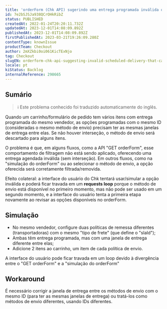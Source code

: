 ```yaml
---
title: 'orderForm (Chk API) sugerindo uma entrega programada inválida que não pode ser usada'
id: 7e2bSJSJa938QCrOHkRibZ
status: PUBLISHED
createdAt: 2022-01-24T20:20:11.732Z
updatedAt: 2023-12-01T14:08:09.892Z
publishedAt: 2023-12-01T14:08:09.892Z
firstPublishedAt: 2023-03-21T19:26:09.280Z
contentType: knownIssue
productTeam: Checkout
author: 2mXZkbi0oi061KicTExNjo
tag: Checkout
slugEN: orderform-chk-api-suggesting-invalid-scheduled-delivery-that-cant-be-used
locale: pt
kiStatus: Backlog
internalReference: 298665
---
```


## Sumário

>ℹ️ Este problema conhecido foi traduzido automaticamente do inglês.


Quando um carrinho/formulário de pedido tem vários itens com entrega programada do mesmo vendedor, as opções programadas com o mesmo ID (consideradas o mesmo método de envio) precisam ter as mesmas janelas de entrega entre elas. Se não houver interseção, o método de envio será descartado para alguns itens.

O problema é que, em alguns fluxos, como a API "GET orderForm", esse comportamento de filtragem não está sendo aplicado, oferecendo uma entrega agendada inválida (sem interseção). Em outros fluxos, como na "simulação do orderForm" ou ao selecionar o método de envio, a opção oferecida será corretamente filtrada/removida.

Efeito colateral: a interface do usuário do Chk tentará usar/simular a opção inválida e poderá ficar travada em um **requests loop** porque o método de envio está disponível no primeiro momento, mas não pode ser usado em um segundo momento, e a interface do usuário tenta a primeira etapa novamente ao revisar as opções disponíveis no orderForm.

## Simulação



- No mesmo vendedor, configure duas políticas de remessa diferentes (transportadoras) com o mesmo "tipo de frete" (que define o "slaId");
- Ambas têm entrega programada, mas com uma janela de entrega diferente entre elas;
- Adicione 2 itens ao carrinho, um item de cada política de envio.

A interface do usuário pode ficar travada em um loop devido à divergência entre o "GET orderForm" e a "simulação do orderForm"

## Workaround


É necessário corrigir a janela de entrega entre os métodos de envio com o mesmo ID (para ter as mesmas janelas de entrega) ou tratá-los como métodos de envio diferentes, usando IDs diferentes.





